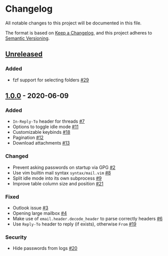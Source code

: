 # Changelog

All notable changes to this project will be documented in this file.

The format is based on [Keep a Changelog](https://keepachangelog.com/en/1.0.0/),
and this project adheres to [Semantic Versioning](https://semver.org/spec/v2.0.0.html).

## [Unreleased]

### Added

- fzf support for selecting folders [#29]

## [1.0.0] - 2020-06-09

### Added

- `In-Reply-To` header for threads [#7]
- Options to toggle idle mode [#11]
- Customizable keybinds [#18]
- Pagination [#12]
- Download attachments [#13]

### Changed

- Prevent asking passwords on startup via GPG [#2]
- Use vim builtin mail syntax `syntax/mail.vim` [#8]
- Split idle mode into its own subprocess [#9]
- Improve table column size and position [#21]

### Fixed

- Outlook issue [#3]
- Opening large mailbox [#4]
- Make use of `email.header.decode_header` to parse correctly headers [#6]
- Use `Reply-To` header to reply (if exists), otherwise `From` [#19]

### Security

- Hide passwords from logs [#20]

[unreleased]: https://github.com/soywod/iris.vim/compare/v1.0.0...HEAD
[1.0.0]: https://github.com/soywod/iris.vim/releases/tag/v1.0.0

[#2]: https://github.com/soywod/iris.vim/issues/2
[#3]: https://github.com/soywod/iris.vim/issues/3
[#4]: https://github.com/soywod/iris.vim/issues/4
[#6]: https://github.com/soywod/iris.vim/issues/6
[#7]: https://github.com/soywod/iris.vim/issues/7
[#8]: https://github.com/soywod/iris.vim/issues/8
[#9]: https://github.com/soywod/iris.vim/issues/9
[#11]: https://github.com/soywod/iris.vim/issues/11
[#12]: https://github.com/soywod/iris.vim/issues/12
[#13]: https://github.com/soywod/iris.vim/issues/13
[#18]: https://github.com/soywod/iris.vim/issues/18
[#19]: https://github.com/soywod/iris.vim/issues/19
[#20]: https://github.com/soywod/iris.vim/issues/20
[#21]: https://github.com/soywod/iris.vim/issues/21
[#29]: https://github.com/soywod/iris.vim/issues/29
